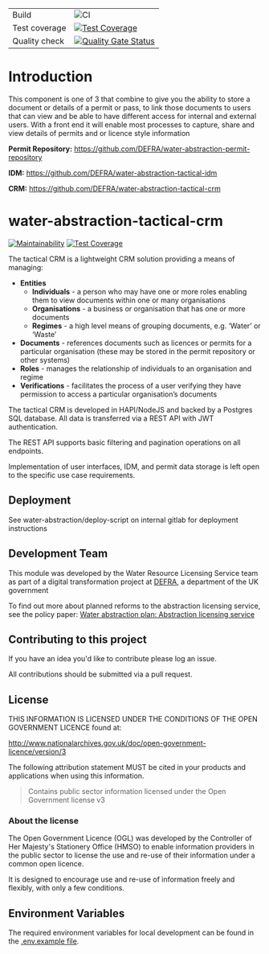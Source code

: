 
|               |              |  
|---------------|--------------|
| Build         |  ![CI](https://github.com/DEFRA/water-abstraction-tactical-crm/workflows/CI/badge.svg) |
| Test coverage |[![Test Coverage](https://api.codeclimate.com/v1/badges/eeadf60a5df1e504f286/test_coverage)](https://codeclimate.com/github/DEFRA/water-abstraction-tactical-crm/test_coverage)  |
| Quality check |  [![Quality Gate Status](https://sonarcloud.io/api/project_badges/measure?project=DEFRA_water-abstraction-tactical-crm&metric=alert_status)](https://sonarcloud.io/dashboard?id=DEFRA_water-abstraction-tactical-crm) |

# Introduction
This component is one of 3 that combine to give you the ability to store a document or details of a permit or pass, to link those documents to users that can view and be able to have different access for internal and external users. With a front end it will enable most processes to capture, share and view details of permits and or licence style information

__Permit Repository:__ https://github.com/DEFRA/water-abstraction-permit-repository

__IDM:__ https://github.com/DEFRA/water-abstraction-tactical-idm

__CRM:__ https://github.com/DEFRA/water-abstraction-tactical-crm


# water-abstraction-tactical-crm
[![Maintainability](https://api.codeclimate.com/v1/badges/eeadf60a5df1e504f286/maintainability)](https://codeclimate.com/github/DEFRA/water-abstraction-tactical-crm/maintainability)
[![Test Coverage](https://api.codeclimate.com/v1/badges/eeadf60a5df1e504f286/test_coverage)](https://codeclimate.com/github/DEFRA/water-abstraction-tactical-crm/test_coverage)

The tactical CRM is a lightweight CRM solution providing a means of managing:

* __Entities__
    - __Individuals__ - a person who may have one or more roles enabling them to view documents within one or many organisations  
    - __Organisations__ - a business or organisation that has one or more documents
    - __Regimes__ - a high level means of grouping documents, e.g. ‘Water’ or ‘Waste’
* __Documents__ - references documents such as licences or permits for a particular organisation (these may be stored in the permit repository or other systems)
* __Roles__ - manages the relationship of individuals to an organisation and regime
* __Verifications__ - facilitates the process of a user verifying they have permission to access a particular organisation’s documents

The tactical CRM is developed in HAPI/NodeJS and backed by a Postgres SQL database.  All data is transferred via a REST API with JWT authentication.

The REST API supports basic filtering and pagination operations on all endpoints.

Implementation of user interfaces, IDM, and permit data storage is left open to the specific use case requirements.

## Deployment

See water-abstraction/deploy-script on internal gitlab for deployment instructions

## Development Team

This module was developed by the Water Resource Licensing Service team as part of a digital transformation project at [DEFRA](https://www.gov.uk/government/organisations/department-for-environment-food-rural-affairs), a department of the UK government

To find out more about planned reforms to the abstraction licensing service, see the policy paper: [Water abstraction plan: Abstraction licensing service](https://www.gov.uk/government/publications/water-abstraction-plan-2017/water-abstraction-plan-abstraction-licensing-service)

## Contributing to this project

If you have an idea you'd like to contribute please log an issue.

All contributions should be submitted via a pull request.

## License

THIS INFORMATION IS LICENSED UNDER THE CONDITIONS OF THE OPEN GOVERNMENT LICENCE found at:

<http://www.nationalarchives.gov.uk/doc/open-government-licence/version/3>

The following attribution statement MUST be cited in your products and applications when using this information.

> Contains public sector information licensed under the Open Government license v3

### About the license

The Open Government Licence (OGL) was developed by the Controller of Her Majesty's Stationery Office (HMSO) to enable information providers in the public sector to license the use and re-use of their information under a common open licence.

It is designed to encourage use and re-use of information freely and flexibly, with only a few conditions.

## Environment Variables

The required environment variables for local development can be found in the [.env.example file](./.env.example).

